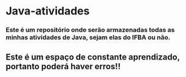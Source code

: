 # Java-atividades
### Este é um repositório onde serão armazenadas todas as minhas atividades de Java, sejam elas do IFBA ou não. 
 ## Este é um espaço de constante aprendizado, portanto poderá haver erros!! 
